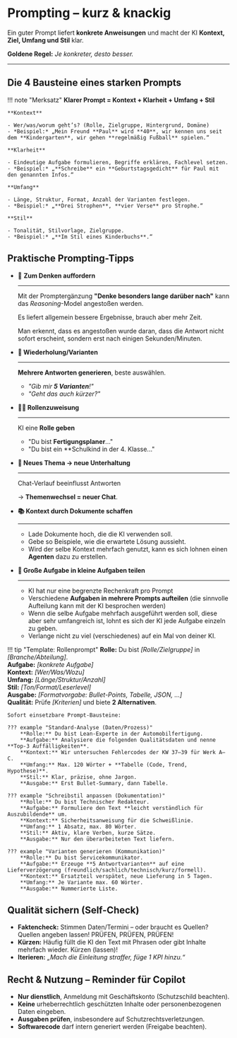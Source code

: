 # Prompting – kurz & knackig

Ein guter Prompt liefert **konkrete Anweisungen** und macht der KI **Kontext, Ziel, Umfang und Stil** klar.  

**Goldene Regel:** *Je konkreter, desto besser.*

---

## Die 4 Bausteine eines starken Prompts

!!! note "Merksatz"
    **Klarer Prompt = Kontext + Klarheit + Umfang + Stil**

    **Kontext**

    - Wer/was/worum geht’s? (Rolle, Zielgruppe, Hintergrund, Domäne)
    - *Beispiel:* „Mein Freund **Paul** wird **40**, wir kennen uns seit dem **Kindergarten**, wir gehen **regelmäßig Fußball** spielen.“

    **Klarheit**

    - Eindeutige Aufgabe formulieren, Begriffe erklären, Fachlevel setzen.
    - *Beispiel:* „**Schreibe** ein **Geburtstagsgedicht** für Paul mit den genannten Infos.“

    **Umfang**

    - Länge, Struktur, Format, Anzahl der Varianten festlegen.
    - *Beispiel:* „**Drei Strophen**, **vier Verse** pro Strophe.“

    **Stil**

    - Tonalität, Stilvorlage, Zielgruppe.
    - *Beispiel:* „**Im Stil eines Kinderbuchs**.“


## Praktische Prompting-Tipps

<div class="grid cards" markdown>

* 🧠 **Zum Denken auffordern**

    ---

    Mit der Promptergänzung **"Denke besonders lange darüber nach"** kann das *Reasoning*-Model
    angestoßen werden.
    
    Es liefert allgemein bessere Ergebnisse, brauch aber mehr Zeit.
    
    Man erkennt, dass es angestoßen wurde daran, dass die Antwort nicht sofort erscheint, 
    sondern erst nach einigen Sekunden/Minuten.

* **💫 Wiederholung/Varianten**

    ---

    **Mehrere Antworten generieren**, beste auswählen.  
    * *"Gib mir **5 Varianten**!"*
    * *"Geht das auch kürzer?"*

* **🕵️‍♀️ Rollenzuweisung**

    ---

    KI eine **Rolle geben**

    * "Du bist **Fertigungsplaner**..."
    * "Du bist ein **Schulkind in der 4. Klasse..."

* **💬 Neues Thema → neue Unterhaltung**

    ---

    Chat-Verlauf beeinflusst Antworten
    
    → **Themenwechsel = neuer Chat**.

* **📚 Kontext durch Dokumente schaffen**

    ---

    * Lade Dokumente hoch, die die KI verwenden soll.
    * Gebe so Beispiele, wie die erwartete Lösung aussieht.
    * Wird der selbe Kontext mehrfach genutzt, kann es sich lohnen einen **Agenten** dazu zu erstellen.

* **🙌 Große Aufgabe in kleine Aufgaben teilen**

    ---

    * KI hat nur eine begrenzte Rechenkraft pro Prompt
    * Verschiedene **Aufgaben in mehrere Prompts aufteilen** (die sinnvolle Aufteilung kann mit der KI besprochen werden)
    * Wenn die selbe Aufgabe mehrfach ausgeführt werden soll, diese aber sehr umfangreich ist,
    lohnt es sich der KI jede Aufgabe einzeln zu geben.
    * Verlange nicht zu viel (verschiedenes) auf ein Mal von deiner KI.

</div>

!!! tip "Template: Rollenprompt"
    **Rolle:** Du bist _[Rolle/Zielgruppe]_ in _[Branche/Abteilung]_.  
    **Aufgabe:** _[konkrete Aufgabe]_  
    **Kontext:** _[Wer/Was/Wozu]_  
    **Umfang:** _[Länge/Struktur/Anzahl]_  
    **Stil:** _[Ton/Format/Leserlevel]_  
    **Ausgabe:** _[Formatvorgabe: Bullet-Points, Tabelle, JSON, …]_  
    **Qualität:** Prüfe _[Kriterien]_ und biete **2 Alternativen**.

    Sofort einsetzbare Prompt-Bausteine:

    ??? example "Standard-Analyse (Daten/Prozess)"
        **Rolle:** Du bist Lean-Experte in der Automobilfertigung.  
        **Aufgabe:** Analysiere die folgenden Qualitätsdaten und nenne **Top-3 Auffälligkeiten**.  
        **Kontext:** Wir untersuchen Fehlercodes der KW 37–39 für Werk A–C.  
        **Umfang:** Max. 120 Wörter + **Tabelle (Code, Trend, Hypothese)**.  
        **Stil:** Klar, präzise, ohne Jargon.  
        **Ausgabe:** Erst Bullet-Summary, dann Tabelle.

    ??? example "Schreibstil anpassen (Dokumentation)"
        **Rolle:** Du bist Technischer Redakteur.  
        **Aufgabe:** Formuliere den Text **leicht verständlich für Auszubildende** um.  
        **Kontext:** Sicherheitsanweisung für die Schweißlinie.  
        **Umfang:** 1 Absatz, max. 80 Wörter.  
        **Stil:** Aktiv, klare Verben, kurze Sätze.  
        **Ausgabe:** Nur den überarbeiteten Text liefern.

    ??? example "Varianten generieren (Kommunikation)"
        **Rolle:** Du bist Servicekommunikator.  
        **Aufgabe:** Erzeuge **5 Antwortvarianten** auf eine Lieferverzögerung (freundlich/sachlich/technisch/kurz/formell).  
        **Kontext:** Ersatzteil verspätet, neue Lieferung in 5 Tagen.  
        **Umfang:** Je Variante max. 60 Wörter.  
        **Ausgabe:** Nummerierte Liste.

## Qualität sichern (Self-Check)

- **Faktencheck:** Stimmen Daten/Termini – oder braucht es Quellen? Quellen angeben lassen! PRÜFEN, PRÜFEN, PRÜFEN!
- **Kürzen:** Häufig füllt die KI den Text mit Phrasen oder gibt Inhalte mehrfach wieder. Kürzen (lassen)!
- **Iterieren:** *„Mach die Einleitung straffer, füge 1 KPI hinzu.“*

## Recht & Nutzung – Reminder für Copilot
- **Nur dienstlich**, Anmeldung mit Geschäftskonto (Schutzschild beachten).  
- **Keine** urheberrechtlich geschützten Inhalte oder personenbezogenen Daten eingeben.  
- **Ausgaben prüfen**, insbesondere auf Schutzrechtsverletzungen.  
- **Softwarecode** darf intern generiert werden (Freigabe beachten).
